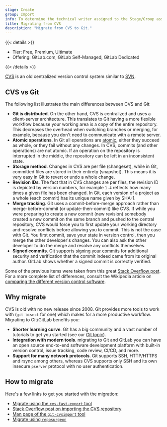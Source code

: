 ```yaml
---
stage: Create
group: Import
info: To determine the technical writer assigned to the Stage/Group associated with this page, see https://handbook.gitlab.com/handbook/product/ux/technical-writing/#assignments
title: Migrating from CVS
description: "Migrate from CVS to Git."
---
```


{{< details >}}

- Tier: Free, Premium, Ultimate
- Offering: GitLab.com, GitLab Self-Managed, GitLab Dedicated

{{< /details >}}

[CVS](https://savannah.nongnu.org/projects/cvs) is an old centralized version
control system similar to [SVN](https://subversion.apache.org/).

## CVS vs Git

The following list illustrates the main differences between CVS and Git:

- **Git is distributed**. On the other hand, CVS is centralized and uses a client-server
  architecture. This translates to Git having a more flexible workflow because
  your working area is a copy of the entire repository. This decreases the
  overhead when switching branches or merging, for example, because you don't need to communicate with a remote server.
- **Atomic operations**. In Git all operations are
  [atomic](https://en.wikipedia.org/wiki/Atomic_commit), either they succeed as
  whole, or they fail without any changes. In CVS, commits (and other operations)
  are not atomic. If an operation on the repository is interrupted in the middle,
  the repository can be left in an inconsistent state.
- **Storage method**. Changes in CVS are per file (changeset), while in Git,
  committed files are stored in their entirety (snapshot). This means it is
  very easy in Git to revert or undo a whole change.
- **Revision IDs**. The fact that in CVS changes are per files, the revision ID
  is depicted by version numbers, for example `1.4` reflects how many times a
  given file has been changed. In Git, each version of a project as a whole
  (each commit) has its unique name given by SHA-1.
- **Merge tracking**. Git uses a commit-before-merge approach rather than
  merge-before-commit (or update-then-commit) like CVS. If while you were
  preparing to create a new commit (new revision) somebody created a
  new commit on the same branch and pushed to the central repository, CVS would
  force you to first update your working directory and resolve conflicts before
  allowing you to commit. This is not the case with Git. You first commit, save
  your state in version control, then you merge the other developer's changes.
  You can also ask the other developer to do the merge and resolve any conflicts
  themselves.
- **Signed commits**. Git supports
  [signing your commits](../repository/signed_commits/_index.md) for additional
  security and verification that the commit indeed came from its original author.
  GitLab shows whether a signed commit is correctly verified.

Some of the previous items were taken from this great
[Stack Overflow post](https://stackoverflow.com/a/824241/974710). For a more
complete list of differences, consult the
Wikipedia article on [comparing the different version control software](https://en.wikipedia.org/wiki/Comparison_of_version_control_software).

## Why migrate

CVS is old with no new release since 2008. Git provides more tools to work
with (`git bisect` for one) which makes for a more productive workflow.
Migrating to Git/GitLab benefits you:

- **Shorter learning curve**. Git has a big community and a vast number of
  tutorials to get you started (see our [Git topic](../../../topics/git/_index.md)).
- **Integration with modern tools**. migrating to Git and GitLab you can have
  an open source end-to-end software development platform with built-in version
  control, issue tracking, code review, CI/CD, and more.
- **Support for many network protocols**. Git supports SSH, HTTP/HTTPS and rsync
  among others, whereas CVS supports only SSH and its own insecure `pserver`
  protocol with no user authentication.

## How to migrate

Here's a few links to get you started with the migration:

- [Migrate using the `cvs-fast-export` tool](https://gitlab.com/esr/cvs-fast-export)
- [Stack Overflow post on importing the CVS repository](https://stackoverflow.com/a/11490134/974710)
- [Man page of the `git-cvsimport` tool](https://mirrors.edge.kernel.org/pub/software/scm/git/docs/git-cvsimport.html)
- [Migrate using `reposurgeon`](http://www.catb.org/~esr/reposurgeon/repository-editing.html#conversion)
